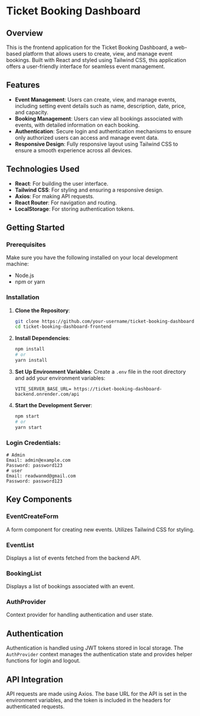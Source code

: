 # Ticket Booking Dashboard

## Overview

This is the frontend application for the Ticket Booking Dashboard, a web-based platform that allows users to create, view, and manage event bookings. Built with React and styled using Tailwind CSS, this application offers a user-friendly interface for seamless event management.

## Features

- **Event Management**: Users can create, view, and manage events, including setting event details such as name, description, date, price, and capacity.
- **Booking Management**: Users can view all bookings associated with events, with detailed information on each booking.
- **Authentication**: Secure login and authentication mechanisms to ensure only authorized users can access and manage event data.
- **Responsive Design**: Fully responsive layout using Tailwind CSS to ensure a smooth experience across all devices.

## Technologies Used

- **React**: For building the user interface.
- **Tailwind CSS**: For styling and ensuring a responsive design.
- **Axios**: For making API requests.
- **React Router**: For navigation and routing.
- **LocalStorage**: For storing authentication tokens.

## Getting Started

### Prerequisites

Make sure you have the following installed on your local development machine:

- Node.js
- npm or yarn

### Installation

1. **Clone the Repository**:

   ```bash
   git clone https://github.com/your-username/ticket-booking-dashboard-frontend.git
   cd ticket-booking-dashboard-frontend
   ```

2. **Install Dependencies**:

   ```bash
   npm install
   # or
   yarn install
   ```

3. **Set Up Environment Variables**:
   Create a `.env` file in the root directory and add your environment variables:

   ```plaintext
   VITE_SERVER_BASE_URL= https://ticket-booking-dashboard-backend.onrender.com/api
   ```

4. **Start the Development Server**:
   ```bash
   npm start
   # or
   yarn start
   ```

### **Login Credentials**:

```plaintext
# Admin
Email: admin@example.com
Password: password123
# user
Email: readwanmd@gmail.com
Password: password123
```

## Key Components

### EventCreateForm

A form component for creating new events. Utilizes Tailwind CSS for styling.

### EventList

Displays a list of events fetched from the backend API.

### BookingList

Displays a list of bookings associated with an event.

### AuthProvider

Context provider for handling authentication and user state.

## Authentication

Authentication is handled using JWT tokens stored in local storage. The `AuthProvider` context manages the authentication state and provides helper functions for login and logout.

## API Integration

API requests are made using Axios. The base URL for the API is set in the environment variables, and the token is included in the headers for authenticated requests.
